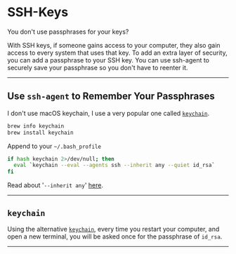 # SSH-Keys

You don't use passphrases for your keys?

With SSH keys, if someone gains access to your computer, they also gain access
to every system that uses that key. To add an extra layer of security, you can
add a passphrase to your SSH key. You can use ssh-agent to securely save your
passphrase so you don't have to reenter it.

---

## Use `ssh-agent` to Remember Your Passphrases

I don't use macOS keychain, I use a very popular one called [`keychain`](https://www.funtoo.org/Keychain).

```bash
brew info keychain
brew install keychain
```

Append to your `~/.bash_profile`

```bash
if hash keychain 2>/dev/null; then
  eval `keychain --eval --agents ssh --inherit any --quiet id_rsa`
fi
```

Read about '`--inherit any`' [here](https://www.funtoo.org/Keychain).

---

## `keychain`

Using the alternative [`keychain`](https://www.funtoo.org/Keychain), every
time you restart your computer, and open a new terminal, you will be asked
once for the passphrase of `id_rsa`.

---
